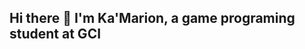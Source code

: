 ## Hi there 👋 I'm Ka'Marion, a game programing student at GCI

<!--
**KWALT-lag/KWALT-lag** is a ✨ _special_ ✨ repository because its `README.md` (this file) appears on your GitHub profile.

Here are some ideas to get you started:

- 🔭 I’m currently working on python
- 🌱 I’m currently learning game programming
- 👯 I’m looking to collaborate on python
- 🤔 I’m looking for help with game programing
- 💬 Ask me about python
- 📫 How to reach me: gci.242042@students.geneseeisd.org
- 😄 Pronouns: he/him
- ⚡ Fun fact: i love games
-->
